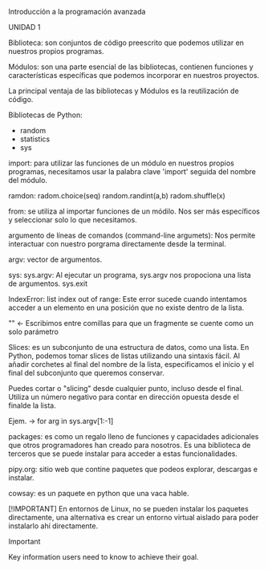 Introducción a la programación avanzada

UNIDAD 1

Biblioteca: son conjuntos de código preescrito que podemos utilizar en nuestros propios programas.

Módulos: son una parte esencial de las bibliotecas, contienen funciones y características específicas
que podemos incorporar en nuestros proyectos.

La principal ventaja de las bibliotecas y Módulos es la reutilización de código.

Bibliotecas de Python:

- random
- statistics
- sys

import: para utilizar las funciones de un módulo en nuestros propios programas, necesitamos
usar la palabra clave 'import' seguida del nombre del módulo.

ramdon:
radom.choice(seq)
random.randint(a,b)
radom.shuffle(x)

from: se utiliza al importar funciones de un módilo. Nos ser más específicos y seleccionar solo lo que necesitamos.

argumento de líneas de comandos (command-line argumets): Nos permite interactuar con nuestro porgrama directamente desde la terminal.

argv: vector de argumentos.

sys:
sys.argv: Al ejecutar un programa, sys.argv nos propociona una lista de argumentos.
sys.exit

IndexError: list index out of range: Este error sucede cuando intentamos acceder a un elemento en una posición que no existe 
dentro de la lista. 

"" <- Escribimos entre comillas para que un fragmente se cuente como un solo parámetro

Slices: es un subconjunto de una estructura de datos, como una lista.
En Python, podemos tomar slices de listas utilizando una sintaxis fácil. Al añadir
corchetes al final del nombre de la lista, especificamos el inicio y el final del subconjunto
que queremos conservar.

Puedes cortar o "slicing" desde cualquier punto, incluso desde el final.
Utiliza un número negativo para contar en dirección opuesta desde el finalde la lista.

Ejem. -> for arg in sys.argv[1:-1]

packages: es como un regalo lleno de funciones y capacidades adicionales que otros programadores han creado para nosotros.
Es una biblioteca de terceros que se puede instalar para acceder a estas funcionalidades.

pipy.org: sitio web que contine paquetes que podeos explorar, descargas e instalar.

cowsay: es un paquete en python que una vaca hable.

[!IMPORTANT]
En entornos de Linux, no se pueden instalar los paquetes directamente, una alternativa es crear un entorno virtual aislado para poder instalarlo ahí directamente.

>[!IMPORTANT]
> Key information users need to know to achieve their goal.
